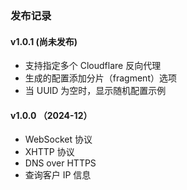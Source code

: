 ### 发布记录

#### v1.0.1 (尚未发布)
 * 支持指定多个 Cloudflare 反向代理
 * 生成的配置添加分片（fragment）选项
 * 当 UUID 为空时，显示随机配置示例

#### v1.0.0 （2024-12）
 * WebSocket 协议
 * XHTTP 协议
 * DNS over HTTPS
 * 查询客户 IP 信息
